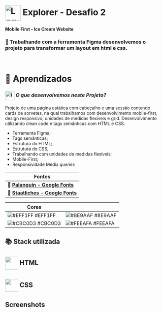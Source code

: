 # <img src="https://imgur.com/X4HdxWx.png"  width="50px" align="center" alt="Logo Explorer em formato de Hexagono Azul com detalhes azul claro"> Explorer - Desafio 2

**Mobile First - Ice Cream Website**

### 📌 Trabalhando com a ferramenta Figma desenvolvemos o projeto para transformar um layout em html e css.

# <br>:book: Aprendizados

### <img src="https://imgur.com/VhTBbHg.png" alt="imagem de um notebook" align="center" width="30px"> _**O que desenvolvemos neste Projeto?**_

Projeto de uma página estática com cabeçalho e uma sessão contendo cards de sorvetes, na qual trabalhamos com desenvolvimento mobile-first, design responsivo, unidades de medidas flexiveis e grid. Desenvolvimento utilizando clean code e tags semânticas com HTML e CSS.

- Ferramenta Figma;
- Tags semânticas;
- Estrutura do HTML;
- Estrutura do CSS;
- Trabalhando com unidades de medidas flexiveis;
- Mobile-First;
- Responsividade Media *queries*

| **Fontes** |
| ----------------- | 
| 🔗 **[Palanquin - Google Fonts](https://fonts.google.com/specimen/Palanquin?query=palan)** |
| 🔗 **[Staatliches - Google Fonts](https://fonts.google.com/specimen/Staatliches?query=staa)** |
    

  | **Cores**               |                                                 |
| ----------------- | ---------------------------------------------------------------- |
| ![#EFF1FF](http://via.placeholder.com/12/EFF1FF?text=+) #EFF1FF | ![#8E9AAF](http://via.placeholder.com/12/8E9AAF?text=+) #8E9AAF |
| ![#CBC0D3](http://via.placeholder.com/12/CBC0D3?text=+) #CBC0D3  | ![#FEEAFA](http://via.placeholder.com/12/FEEAFA?text=+) #FEEAFA  | ![#CBC0D3](http://via.placeholder.com/12/CBC0D3?text=+) #CBC0D3 |


## 📚 Stack utilizada

## <img src="https://imgur.com/JvOmHZg.png" width="42px" align="center">  **HTML**
## <img src="https://imgur.com/dsdsHjr.png" width="42px" align="center">  **CSS**


## Screenshots

<img src="">
